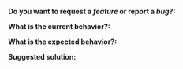 <!--
Thanks for your interest in the project.
I appreciate bugs filed and PRs submitted!
I'll probably ask you to submit the fix (after giving some direction).
-->

**Do you want to request a _feature_ or report a _bug_?:**

**What is the current behavior?:**

**What is the expected behavior?:**

**Suggested solution:**
